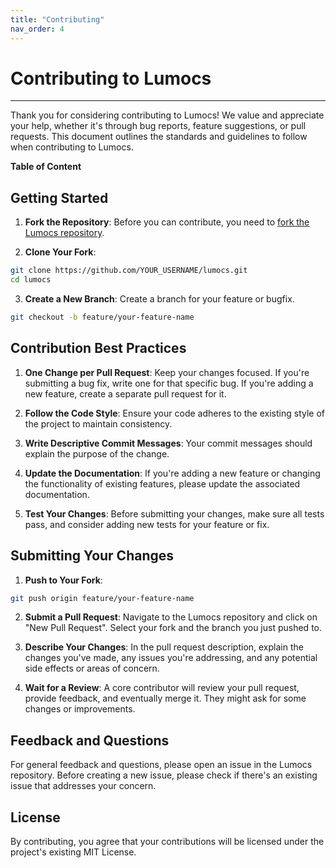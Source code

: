 ```yaml
---
title: "Contributing"
nav_order: 4
---
```


# Contributing to Lumocs

---

Thank you for considering contributing to Lumocs! We value and appreciate your
help, whether it's through bug reports, feature suggestions, or pull requests.
This document outlines the standards and guidelines to follow when contributing
to Lumocs.

**Table of Content**

<!-- TOC -->

## Getting Started

1. **Fork the Repository**: Before you can contribute, you need to
   [fork the Lumocs repository](https://github.com/hexagon/lumocs/fork).

2. **Clone Your Fork**:

```bash
git clone https://github.com/YOUR_USERNAME/lumocs.git
cd lumocs
```

3. **Create a New Branch**: Create a branch for your feature or bugfix.

```bash
git checkout -b feature/your-feature-name
```

## Contribution Best Practices

1. **One Change per Pull Request**: Keep your changes focused. If you're
   submitting a bug fix, write one for that specific bug. If you're adding a new
   feature, create a separate pull request for it.

2. **Follow the Code Style**: Ensure your code adheres to the existing style of
   the project to maintain consistency.

3. **Write Descriptive Commit Messages**: Your commit messages should explain
   the purpose of the change.

4. **Update the Documentation**: If you're adding a new feature or changing the
   functionality of existing features, please update the associated
   documentation.

5. **Test Your Changes**: Before submitting your changes, make sure all tests
   pass, and consider adding new tests for your feature or fix.

## Submitting Your Changes

1. **Push to Your Fork**:

```bash
git push origin feature/your-feature-name
```

2. **Submit a Pull Request**: Navigate to the Lumocs repository and click on
   "New Pull Request". Select your fork and the branch you just pushed to.

3. **Describe Your Changes**: In the pull request description, explain the
   changes you've made, any issues you're addressing, and any potential side
   effects or areas of concern.

4. **Wait for a Review**: A core contributor will review your pull request,
   provide feedback, and eventually merge it. They might ask for some changes or
   improvements.

## Feedback and Questions

For general feedback and questions, please open an issue in the Lumocs
repository. Before creating a new issue, please check if there's an existing
issue that addresses your concern.

## License

By contributing, you agree that your contributions will be licensed under the
project's existing MIT License.
